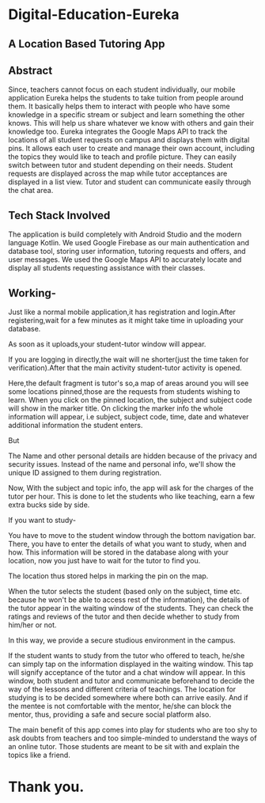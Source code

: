 # Digital-Education-Eureka
## A Location Based Tutoring App

## Abstract
Since, teachers cannot focus on each student individually, our mobile application Eureka helps the students to take tuition from people around them. It basically helps them to interact with people who have some knowledge in a specific stream or subject and learn something the other knows. This will help us share whatever we know with others and gain their knowledge too. Eureka integrates the Google Maps API to track the locations of all student requests on campus and displays them with digital pins. It allows each user to create and manage their own account, including the topics they would like to teach and profile picture. They can easily switch between tutor and student depending on their needs. Student requests are displayed across the map while tutor acceptances are displayed in a list view. Tutor and student can communicate easily through the chat area.

## Tech Stack Involved
The application is build completely with Android Studio and the modern language Kotlin. We used Google Firebase as our main authentication and database tool, storing user information, tutoring requests and offers, and user messages. We used the Google Maps API to accurately locate and display all students requesting assistance with their classes.

## Working-
Just like a normal mobile application,it has registration and login.After registering,wait for a few minutes as it might take time in uploading your database.

As soon as it uploads,your student-tutor window will appear.

If you are logging in directly,the wait will ne shorter(just the time taken for verification).After that the main activity student-tutor activity is opened.

Here,the default fragment is tutor's so,a map of areas around you will see some locations pinned,those are the requests from students wishing to learn. When you click on the pinned location, the subject and subject code will show in the marker title. On clicking the marker info the whole information will appear, i.e subject, subject code, time, date and whatever additional information the student enters.

But

The Name and other personal details are hidden because of the privacy and security issues. Instead of the name and personal info, we'll show the unique ID assigned to them during registration.

Now, With the subject and topic info, the app will ask for the charges of the tutor per hour. This is done to let the students who like teaching, earn a few extra bucks side by side.

If you want to study-

You have to move to the student window through the bottom navigation bar. There, you have to enter the details of what you want to study, when and how. This information will be stored in the database along with your location, now you just have to wait for the tutor to find you.

The location thus stored helps in marking the pin on the map.

When the tutor selects the student (based only on the subject, time etc. because he won't be able to access rest of the information), the details of the tutor appear in the waiting window of the students. They can check the ratings and reviews of the tutor and then decide whether to study from him/her or not.

In this way, we provide a secure studious environment in the campus.

If the student wants to study from the tutor who offered to teach, he/she can simply tap on the information displayed in the waiting window. This tap will signify acceptance of the tutor and a chat window will appear. In this window, both student and tutor and communicate beforehand to decide the way of the lessons and different criteria of teachings. The location for studying is to be decided somewhere where both can arrive easily. And if the mentee is not comfortable with the mentor, he/she can block the mentor, thus, providing a safe and secure social platform also.

The main benefit of this app comes into play for students who are too shy to ask doubts from teachers and too simple-minded to understand the ways of an online tutor. Those students are meant to be sit with and explain the topics like a friend.

# Thank you.
